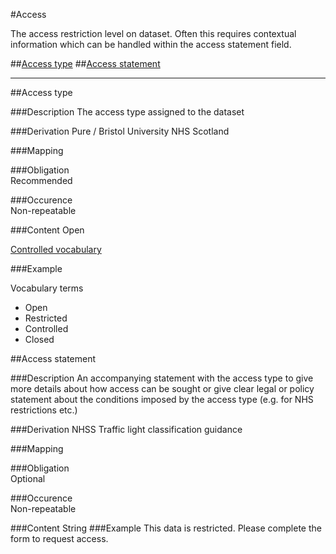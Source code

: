 #Access

The access restriction level on dataset. Often this requires contextual information which can be handled within the access statement field. 

##[Access type](access-type-1)
##[Access statement](access-statement-1)

----------------------------------------------

##Access type 

###Description
The access type assigned to the dataset 

###Derivation
Pure / Bristol University 
NHS Scotland

###Mapping
 

###Obligation	
Recommended 

###Occurence	
Non-repeatable

###Content 
Open

[Controlled vocabulary](#vocabulary-terms)

###Example


Vocabulary terms

* Open
* Restricted
* Controlled
* Closed


##Access statement

###Description
An accompanying statement with the access type to give more details about how access can be sought or give clear legal or policy statement about the conditions imposed by the access type (e.g. for NHS restrictions etc.)

###Derivation
NHSS Traffic light classification guidance

###Mapping


###Obligation	
Optional

###Occurence	
Non-repeatable

###Content 
String
###Example
This data is restricted. Please complete the form to request access.
